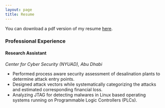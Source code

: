 ```yaml
---
layout: page
title: Resume
---
```


You can download a pdf version of my resume <a href='https://github.com/starlordphr/starlordphr.github.io/blob/master/assets/prashant_resume.pdf' download='Prashant_Rajput_Resume'>here</a>.
<br />
### Professional Experience
#### Research Assistant
*Center for Cyber Security (NYUAD), Abu Dhabi*
- Performed process aware security assessment of desalination plants to determine attack entry points.
- Designed attack vectors while systematically categorizing the attacks and estimated corresponding financial loss.
- Analyzing JTAG for detecting malwares in Linux based operating systems running on Programmable Logic Controllers (PLCs).
<br /> 
